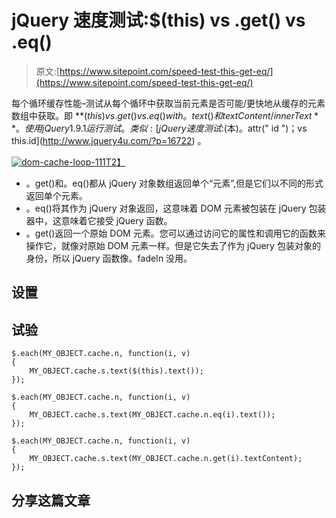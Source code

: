 # jQuery 速度测试:$(this) vs .get() vs .eq()

> 原文:[https://www.sitepoint.com/speed-test-this-get-eq/](https://www.sitepoint.com/speed-test-this-get-eq/)

每个循环缓存性能–测试从每个循环中获取当前元素是否可能/更快地从缓存的元素数组中获取。即 **$(this) vs .get() vs .eq() with。text()和 textContent/innerText** 。使用 jQuery 1.9.1 运行测试。类似: [jQuery 速度测试:$(本)。attr(" id ")；vs this.id](http://www.jquery4u.com/?p=16722) 。

[![dom-cache-loop-111](../Images/f91207f3bc55ca568f5d04475f402ce6.png)T2】](http://jsperf.com/each-loop-dom-cache)

*   。get()和。eq()都从 jQuery 对象数组返回单个“元素”,但是它们以不同的形式返回单个元素。
*   。eq()将其作为 jQuery 对象返回，这意味着 DOM 元素被包装在 jQuery 包装器中，这意味着它接受 jQuery 函数。
*   。get()返回一个原始 DOM 元素。您可以通过访问它的属性和调用它的函数来操作它，就像对原始 DOM 元素一样。但是它失去了作为 jQuery 包装对象的身份，所以 jQuery 函数像。fadeIn 没用。

## 设置

## 试验

```
$.each(MY_OBJECT.cache.n, function(i, v) 
{
    MY_OBJECT.cache.s.text($(this).text());
});

$.each(MY_OBJECT.cache.n, function(i, v) 
{
    MY_OBJECT.cache.s.text(MY_OBJECT.cache.n.eq(i).text());
});

$.each(MY_OBJECT.cache.n, function(i, v) 
{
    MY_OBJECT.cache.s.text(MY_OBJECT.cache.n.get(i).textContent);
});
```

## 分享这篇文章